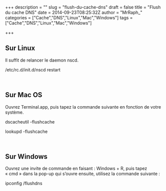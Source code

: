 +++
description = ""
slug = "flush-du-cache-dns"
draft = false
title = "Flush du cache DNS"
date = 2014-09-23T08:25:32Z
author = "MrRaph_"
categories = ["Cache","DNS","Linux","Mac","Windows"]
tags = ["Cache","DNS","Linux","Mac","Windows"]

+++



## Sur Linux

Il suffit de relancer le daemon nscd.

/etc/rc.d/init.d/nscd restart

 


## Sur Mac OS

Ouvrez Terminal.app, puis tapez la commande suivante en fonction de votre système.

dscacheutil -flushcache

lookupd -flushcache

 


## Sur Windows

Ouvrez une invite de commande en faisant : Windows + R, puis tapez « cmd » dans la pop-up qui s’ouvre ensuite, utilisez la commande suivante :

ipconfig /flushdns


